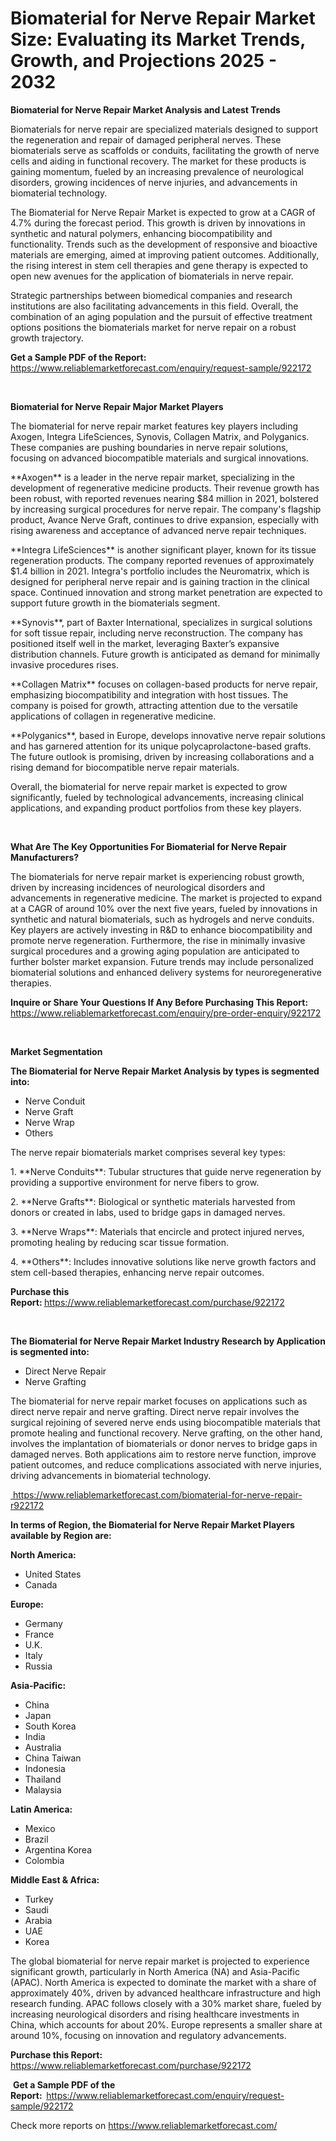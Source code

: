 <p><h1>Biomaterial for Nerve Repair Market Size: Evaluating its Market Trends, Growth, and Projections 2025 - 2032</h1></p><p><strong>Biomaterial for Nerve Repair Market Analysis and Latest Trends</strong></p>
<p><p>Biomaterials for nerve repair are specialized materials designed to support the regeneration and repair of damaged peripheral nerves. These biomaterials serve as scaffolds or conduits, facilitating the growth of nerve cells and aiding in functional recovery. The market for these products is gaining momentum, fueled by an increasing prevalence of neurological disorders, growing incidences of nerve injuries, and advancements in biomaterial technology.</p><p>The Biomaterial for Nerve Repair Market is expected to grow at a CAGR of 4.7% during the forecast period. This growth is driven by innovations in synthetic and natural polymers, enhancing biocompatibility and functionality. Trends such as the development of responsive and bioactive materials are emerging, aimed at improving patient outcomes. Additionally, the rising interest in stem cell therapies and gene therapy is expected to open new avenues for the application of biomaterials in nerve repair. </p><p>Strategic partnerships between biomedical companies and research institutions are also facilitating advancements in this field. Overall, the combination of an aging population and the pursuit of effective treatment options positions the biomaterials market for nerve repair on a robust growth trajectory.</p></p>
<p><strong>Get a Sample PDF of the Report:&nbsp;</strong> <a href="https://www.reliablemarketforecast.com/enquiry/request-sample/922172?utm_campaign=2750&utm_medium=2&utm_source=Github&utm_content=ia&utm_term=07032025&utm_id=biomaterial-for-nerve-repair">https://www.reliablemarketforecast.com/enquiry/request-sample/922172</a></p>
<p>&nbsp;</p>
<p><strong>Biomaterial for Nerve Repair Major Market Players</strong></p>
<p><p>The biomaterial for nerve repair market features key players including Axogen, Integra LifeSciences, Synovis, Collagen Matrix, and Polyganics. These companies are pushing boundaries in nerve repair solutions, focusing on advanced biocompatible materials and surgical innovations.</p><p>**Axogen** is a leader in the nerve repair market, specializing in the development of regenerative medicine products. Their revenue growth has been robust, with reported revenues nearing $84 million in 2021, bolstered by increasing surgical procedures for nerve repair. The company's flagship product, Avance Nerve Graft, continues to drive expansion, especially with rising awareness and acceptance of advanced nerve repair techniques.</p><p>**Integra LifeSciences** is another significant player, known for its tissue regeneration products. The company reported revenues of approximately $1.4 billion in 2021. Integra's portfolio includes the Neuromatrix, which is designed for peripheral nerve repair and is gaining traction in the clinical space. Continued innovation and strong market penetration are expected to support future growth in the biomaterials segment.</p><p>**Synovis**, part of Baxter International, specializes in surgical solutions for soft tissue repair, including nerve reconstruction. The company has positioned itself well in the market, leveraging Baxter’s expansive distribution channels. Future growth is anticipated as demand for minimally invasive procedures rises.</p><p>**Collagen Matrix** focuses on collagen-based products for nerve repair, emphasizing biocompatibility and integration with host tissues. The company is poised for growth, attracting attention due to the versatile applications of collagen in regenerative medicine.</p><p>**Polyganics**, based in Europe, develops innovative nerve repair solutions and has garnered attention for its unique polycaprolactone-based grafts. The future outlook is promising, driven by increasing collaborations and a rising demand for biocompatible nerve repair materials.</p><p>Overall, the biomaterial for nerve repair market is expected to grow significantly, fueled by technological advancements, increasing clinical applications, and expanding product portfolios from these key players.</p></p>
<p>&nbsp;</p>
<p><strong>What Are The Key Opportunities For Biomaterial for Nerve Repair Manufacturers?</strong></p>
<p><p>The biomaterials for nerve repair market is experiencing robust growth, driven by increasing incidences of neurological disorders and advancements in regenerative medicine. The market is projected to expand at a CAGR of around 10% over the next five years, fueled by innovations in synthetic and natural biomaterials, such as hydrogels and nerve conduits. Key players are actively investing in R&D to enhance biocompatibility and promote nerve regeneration. Furthermore, the rise in minimally invasive surgical procedures and a growing aging population are anticipated to further bolster market expansion. Future trends may include personalized biomaterial solutions and enhanced delivery systems for neuroregenerative therapies.</p></p>
<p><strong>Inquire or Share Your Questions If Any Before Purchasing This Report:</strong> <a href="https://www.reliablemarketforecast.com/enquiry/pre-order-enquiry/922172?utm_campaign=2750&utm_medium=2&utm_source=Github&utm_content=ia&utm_term=07032025&utm_id=biomaterial-for-nerve-repair">https://www.reliablemarketforecast.com/enquiry/pre-order-enquiry/922172</a></p>
<p>&nbsp;</p>
<p><strong>Market Segmentation</strong></p>
<p><strong>The Biomaterial for Nerve Repair Market Analysis by types is segmented into:</strong></p>
<p><ul><li>Nerve Conduit</li><li>Nerve Graft</li><li>Nerve Wrap</li><li>Others</li></ul></p>
<p><p>The nerve repair biomaterials market comprises several key types: </p><p>1. **Nerve Conduits**: Tubular structures that guide nerve regeneration by providing a supportive environment for nerve fibers to grow.</p><p>2. **Nerve Grafts**: Biological or synthetic materials harvested from donors or created in labs, used to bridge gaps in damaged nerves.</p><p>3. **Nerve Wraps**: Materials that encircle and protect injured nerves, promoting healing by reducing scar tissue formation.</p><p>4. **Others**: Includes innovative solutions like nerve growth factors and stem cell-based therapies, enhancing nerve repair outcomes.</p></p>
<p><strong>Purchase this Report:&nbsp;</strong><a href="https://www.reliablemarketforecast.com/purchase/922172?utm_campaign=2750&utm_medium=2&utm_source=Github&utm_content=ia&utm_term=07032025&utm_id=biomaterial-for-nerve-repair">https://www.reliablemarketforecast.com/purchase/922172</a></p>
<p>&nbsp;</p>
<p><strong>The Biomaterial for Nerve Repair Market Industry Research by Application is segmented into:</strong></p>
<p><ul><li>Direct Nerve Repair</li><li>Nerve Grafting</li></ul></p>
<p><p>The biomaterial for nerve repair market focuses on applications such as direct nerve repair and nerve grafting. Direct nerve repair involves the surgical rejoining of severed nerve ends using biocompatible materials that promote healing and functional recovery. Nerve grafting, on the other hand, involves the implantation of biomaterials or donor nerves to bridge gaps in damaged nerves. Both applications aim to restore nerve function, improve patient outcomes, and reduce complications associated with nerve injuries, driving advancements in biomaterial technology.</p></p>
<p><a href="https://www.reliablemarketforecast.com/biomaterial-for-nerve-repair-r922172?utm_campaign=2750&utm_medium=2&utm_source=Github&utm_content=ia&utm_term=07032025&utm_id=biomaterial-for-nerve-repair">&nbsp;https://www.reliablemarketforecast.com/biomaterial-for-nerve-repair-r922172</a></p>
<p><strong>In terms of Region, the Biomaterial for Nerve Repair Market Players available by Region are:</strong></p>
<p>
    <p> <strong> North America: </strong>
        <ul>
            <li>United States</li>
            <li>Canada</li>
        </ul>
        </p> 
    <p> <strong> Europe: </strong>
        <ul>
            <li>Germany</li>
            <li>France</li>
            <li>U.K.</li>
            <li>Italy</li>
            <li>Russia</li>
        </ul>
        </p> 
    <p> <strong> Asia-Pacific: </strong>
        <ul>
            <li>China</li>
            <li>Japan</li>
            <li>South Korea</li>
            <li>India</li>
            <li>Australia</li>
            <li>China Taiwan</li>
            <li>Indonesia</li>
            <li>Thailand</li>
            <li>Malaysia</li>
        </ul>
        </p> 
    <p> <strong> Latin America: </strong>
        <ul>
            <li>Mexico</li>
            <li>Brazil</li>
            <li>Argentina Korea</li>
            <li>Colombia</li>
        </ul>
        </p> 
    <p> <strong> Middle East & Africa: </strong>
        <ul>
            <li>Turkey</li>
            <li>Saudi</li>
            <li>Arabia</li>
            <li>UAE</li>
            <li>Korea</li>
        </ul>
    </p>
    </p>
<p><p>The global biomaterial for nerve repair market is projected to experience significant growth, particularly in North America (NA) and Asia-Pacific (APAC). North America is expected to dominate the market with a share of approximately 40%, driven by advanced healthcare infrastructure and high research funding. APAC follows closely with a 30% market share, fueled by increasing neurological disorders and rising healthcare investments in China, which accounts for about 20%. Europe represents a smaller share at around 10%, focusing on innovation and regulatory advancements.</p></p>
<p><strong>Purchase this Report: </strong><a href="https://www.reliablemarketforecast.com/purchase/922172?utm_campaign=2750&utm_medium=2&utm_source=Github&utm_content=ia&utm_term=07032025&utm_id=biomaterial-for-nerve-repair">https://www.reliablemarketforecast.com/purchase/922172</a></p>
<p>&nbsp;<strong>Get a Sample PDF of the Report:&nbsp;&nbsp;</strong><a href="https://www.reliablemarketforecast.com/enquiry/request-sample/922172?utm_campaign=2750&utm_medium=2&utm_source=Github&utm_content=ia&utm_term=07032025&utm_id=biomaterial-for-nerve-repair">https://www.reliablemarketforecast.com/enquiry/request-sample/922172</a></p>
<p><strong></strong></p>
<p>Check more reports on <a href="https://www.reliablemarketforecast.com/?utm_campaign=2750&utm_medium=2&utm_source=Github&utm_content=ia&utm_term=07032025&utm_id=biomaterial-for-nerve-repair">https://www.reliablemarketforecast.com/</a></p>